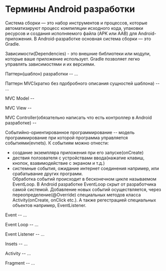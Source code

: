 # Термины Android разработки

Система сборки — это набор инструментов и процессов, которые автоматизируют процесс компиляции исходного кода,
упаковки ресурсов и создания исполняемого файла (APK или AAB) для Android-приложения. 
В Android-разработке основная система сборки — это Gradle.

Зависимости(Dependencies) - это внешние библиотеки или модули, которые ваше приложение использует.
Gradle позволяет легко управлять зависимостями и их версиями.

Паттерн(шаблон) разработки -- ...

Паттерн MVC(кратко без пдобробного описания сущностей шаблона) -- ...

MVC Model --

MVC View --

MVC Controller(обязательно написать что есть контроллер в Android разработке) --

Событийно-ориентированное программирование -- модель программирование при которой программа управляется событиями(evnets).
К событиям можно отнести:
- создание экземпляра приложения при его запуске(onCreate)
- дествия ползователя с устройствами ввода(нажатие клавиш, кнопок, взавимодействие с экраном и т.д.)
- системные события, ожидание интернет соединения например, или срабатывание других программ.  
Обработка событий происходит в бесконечном цикле называемом EventLoop.
 В Android разработке EventLoop скрыт от разработчика самой системой.
Добавление новых событий осуществляется, через переопределение(@Override) специальных методов класса Activity(onCreate, onClick etc.).
А также регестрацией специальных объектов например, EventListener.


Event -- ...

Event Loop -- ...

Event Listener -- ...

Insets -- ...

Activity -- ...

Fragment -- ... 
